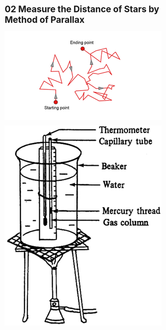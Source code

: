 # 02 Measure the Distance of Stars by Method of Parallax



![](../../../.gitbook/assets/image.png)

![](../../../.gitbook/assets/image%20%2814%29.png)

